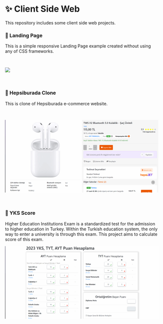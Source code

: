 # :sparkles: Client Side Web
This repository includes some client side web projects.

### :pushpin: Landing Page 

This is a simple responsive Landing Page example created without using any of CSS frameworks.  

</br>

![](./LandingPage/landingPage.gif)

</br>


### :pushpin: Hepsiburada Clone
This is clone of Hepsiburada e-commerce website.  

</br>

![](./HepsiburadaClone/hepsiburadaClone.gif)

</br>

### :pushpin: YKS Score
Higher Education Institutions Exam is a standardized test for the admission to higher education in Turkey. Within the Turkish education system, the only way to enter a university is through this exam. This project aims to calculate score of this exam.
</br>

![](./YKSScore/yks.gif)

</br>
